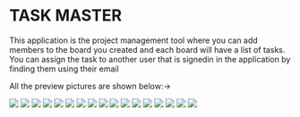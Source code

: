 # TASK MASTER
This application is the project management tool where you can add members to the board you created and each board will have a list of tasks. You can assign the task to another user that is signedin in the application by finding them using their email

All the preview pictures are shown below:->

![](app/src/main/res/drawable/one.png)
![](app/src/main/res/drawable/two.png)
![](app/src/main/res/drawable/three.png)
![](app/src/main/res/drawable/four.png)
![](app/src/main/res/drawable/five.png)
![](app/src/main/res/drawable/six_ii.png)
![](app/src/main/res/drawable/seven.png)
![](app/src/main/res/drawable/eight.png)
![](app/src/main/res/drawable/nine.png)
![](app/src/main/res/drawable/ten.png)
![](app/src/main/res/drawable/eleven.png)
![](app/src/main/res/drawable/twelve.png)
![](app/src/main/res/drawable/thirteen.png)
![](app/src/main/res/drawable/fourteen.png)
![](app/src/main/res/drawable/fiveteen.png)
![](app/src/main/res/drawable/sixteen.png)
![](app/src/main/res/drawable/seventeen.png)
